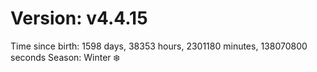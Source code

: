 # Version: v4.4.15
Time since birth: 1598 days, 38353 hours, 2301180 minutes, 138070800 seconds
Season: Winter ❄️
